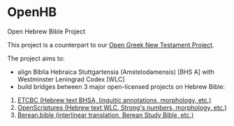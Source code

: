 # OpenHB
Open Hebrew Bible Project

This project is a counterpart to our <a href='https://github.com/eliranwong/OpenGNT'>Open Greek New Testament Project</a>.

The project aims to:

- align Biblia Hebraica Stuttgartensia (Amstelodamensis) [BHS A] with Westminster Leningrad Codex [WLC]
- build bridges between 3 major open-licensed projects on Hebrew Bible:

1) <a href='https://github.com/ETCBC/bhsa'>ETCBC (Hebrew text BHSA, linguitic annotations, morphology, etc.)</a>
2) <a href='https://github.com/openscriptures/morphhb'>OpenScriptures (Hebrew text WLC, Strong's numbers, morphology, etc.)</a>
3) <a href='https://berean.bible'>Berean.bible (interlinear translation, Berean Study Bible, etc.)</a>
